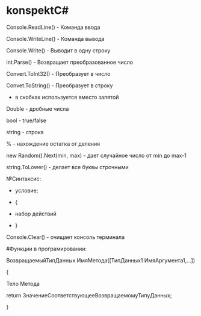 # konspektC#

Console.ReadLine() - Команда ввода

Console.WriteLine() - Команда вывода

Console.Write() - Выводит в одну строку

int.Parse() - Возвращает преобразованное число

Convert.ToInt32() - Преобразует в число

Convet.ToString() - Преобразует в строку

+ в скобках используется вместо запятой

Double - дробные числа

bool - true/false

string - строка

% - нахождение остатка от деления

new Random().Next(min, max) - дает случайное число от min до max-1

string.ToLower() - делает все буквы строчными

№Синтаксис:

* условие;

* {

* набор действий
 
* }

Console.Clear() - очищает консоль терминала

#Функции в програмировании:

ВoзвращаемыйТипДанных ИмяМетода([ТипДанных1 ИмяАргумента1,...])

{

Тело Метода

return ЗначениеСоответствующееВозвращаемомуТипуДанных;

}
